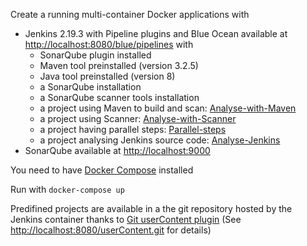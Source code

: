 Create a running multi-container Docker applications with
* Jenkins 2.19.3 with Pipeline plugins and Blue Ocean available at <http://localhost:8080/blue/pipelines> with 
  * SonarQube plugin installed
  * Maven tool preinstalled (version 3.2.5)
  * Java tool preinstalled (version 8)
  * a SonarQube installation
  * a SonarQube scanner tools installation
  * a project using Maven to build and scan: [Analyse-with-Maven](http://localhost:8080/blue/organizations/jenkins/Analyse-with-Maven/activity)
  * a project using Scanner: [Analyse-with-Scanner](http://localhost:8080/blue/organizations/jenkins/Analyse-with-Scanner/activity)
  * a project having parallel steps: [Parallel-steps](http://localhost:8080/blue/organizations/jenkins/Parallel-steps/activity)
  * a project analysing Jenkins source code: [Analyse-Jenkins](http://localhost:8080/blue/organizations/jenkins/Analyse-Jenkins/activity)
* SonarQube available at <http://localhost:9000>

You need to have [Docker Compose](https://docs.docker.com/compose/) installed

Run with ```docker-compose up```

Predifined projects are available in a the git repository hosted by the Jenkins container thanks to [Git userContent plugin](https://wiki.jenkins-ci.org/display/JENKINS/Git+userContent+plugin) (See <http://localhost:8080/userContent.git> for details)
